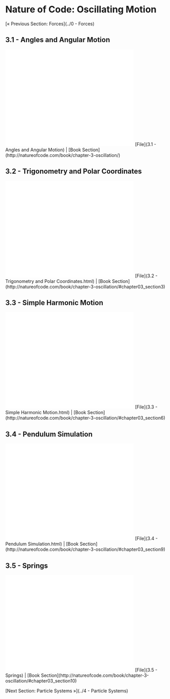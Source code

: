 # Nature of Code: Oscillating Motion
[&laquo; Previous Section: Forces](../0 - Forces)

## 3.1 - Angles and Angular Motion
<iframe src="//player.vimeo.com/video/59509643" width="400" height="300" frameborder="0" webkitallowfullscreen mozallowfullscreen allowfullscreen></iframe>
[File](3.1 - Angles and Angular Motion) | [Book Section](http://natureofcode.com/book/chapter-3-oscillation/)

## 3.2 - Trigonometry and Polar Coordinates
<iframe src="//player.vimeo.com/video/59509645" width="400" height="300" frameborder="0" webkitallowfullscreen mozallowfullscreen allowfullscreen></iframe>
[File](3.2 - Trigonometry and Polar Coordinates.html) | [Book Section](http://natureofcode.com/book/chapter-3-oscillation/#chapter03_section3)

## 3.3 - Simple Harmonic Motion
<iframe src="//player.vimeo.com/video/59509644" width="400" height="300" frameborder="0" webkitallowfullscreen mozallowfullscreen allowfullscreen></iframe>
[File](3.3 - Simple Harmonic Motion.html) | [Book Section](http://natureofcode.com/book/chapter-3-oscillation/#chapter03_section6)

## 3.4 - Pendulum Simulation
<iframe src="//player.vimeo.com/video/59707298" width="400" height="300" frameborder="0" webkitallowfullscreen mozallowfullscreen allowfullscreen></iframe>
[File](3.4 - Pendulum Simulation.html) | [Book Section](http://natureofcode.com/book/chapter-3-oscillation/#chapter03_section9)

## 3.5 - Springs
<iframe src="//player.vimeo.com/video/59707299" width="400" height="300" frameborder="0" webkitallowfullscreen mozallowfullscreen allowfullscreen></iframe>
[File](3.5 - Springs) | [Book Section](http://natureofcode.com/book/chapter-3-oscillation/#chapter03_section10)

[Next Section: Particle Systems &raquo;](../4 - Particle Systems)